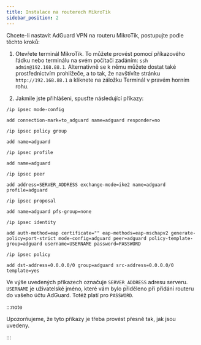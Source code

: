 ```yaml
---
title: Instalace na routerech MikroTik
sidebar_position: 2
---
```


Chcete-li nastavit AdGuard VPN na routeru MikroTik, postupujte podle těchto kroků:

1. Otevřete terminál MikroTik. To můžete provést pomocí příkazového řádku nebo terminálu na svém počítači zadáním: `ssh admin@192.168.88.1`. Alternativně se k němu můžete dostat také prostřednictvím prohlížeče, a to tak, že navštívíte stránku `http://192.168.88.1` a kliknete na záložku Terminál v pravém horním rohu.

2. Jakmile jste přihlášeni, spusťte následující příkazy:

`/ip ipsec mode-config`

`add connection-mark=to_adguard name=adguard responder=no`

`/ip ipsec policy group`

`add name=adguard`

`/ip ipsec profile`

`add name=adguard`

`/ip ipsec peer`

`add address=SERVER_ADDRESS exchange-mode=ike2 name=adguard profile=adguard`

`/ip ipsec proposal`

`add name=adguard pfs-group=none`

`/ip ipsec identity`

`add auth-method=eap certificate="" eap-methods=eap-mschapv2 generate-policy=port-strict mode-config=adguard peer=adguard policy-template-group=adguard username=USERNAME password=PASSWORD`

`/ip ipsec policy`

`add dst-address=0.0.0.0/0 group=adguard src-address=0.0.0.0/0 template=yes`

Ve výše uvedených příkazech označuje `SERVER_ADDRESS` adresu serveru. `USERNAME` je uživatelské jméno, které vám bylo přiděleno při přidání routeru do vašeho účtu AdGuard. Totéž platí pro `PASSWORD`.

:::note

Upozorňujeme, že tyto příkazy je třeba provést přesně tak, jak jsou uvedeny.

:::

